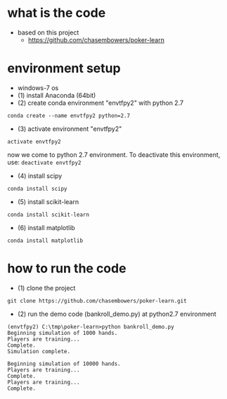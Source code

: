 # what is the code

* based on this project 
   * https://github.com/chasembowers/poker-learn
   

# environment setup 

* windows-7 os
* (1) install Anaconda (64bit)
* (2) create conda environment "envtfpy2" with python 2.7

```
conda create --name envtfpy2 python=2.7
```


* (3) activate environment "envtfpy2"

```
activate envtfpy2
```

now we come to python 2.7 environment. To deactivate this environment, use: `deactivate envtfpy2`


* (4) install scipy

```
conda install scipy
```


* (5) install scikit-learn

```
conda install scikit-learn
```

* (6) install matplotlib

```
conda install matplotlib
```

   
# how to run the code

* (1) clone the project 

```
git clone https://github.com/chasembowers/poker-learn.git
```

* (2) run the demo code (bankroll_demo.py) at python2.7 environment

```
(envtfpy2) C:\tmp\poker-learn>python bankroll_demo.py
Beginning simulation of 1000 hands.
Players are training...
Complete.
Simulation complete.

Beginning simulation of 10000 hands.
Players are training...
Complete.
Players are training...
Complete.
```
